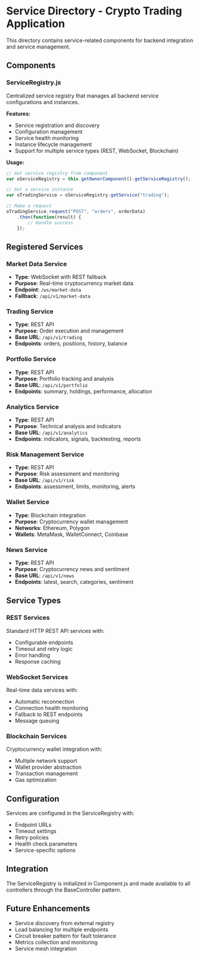 # Service Directory - Crypto Trading Application

This directory contains service-related components for backend integration and service management.

## Components

### ServiceRegistry.js
Centralized service registry that manages all backend service configurations and instances.

**Features:**
- Service registration and discovery
- Configuration management
- Service health monitoring
- Instance lifecycle management
- Support for multiple service types (REST, WebSocket, Blockchain)

**Usage:**
```javascript
// Get service registry from component
var oServiceRegistry = this.getOwnerComponent().getServiceRegistry();

// Get a service instance
var oTradingService = oServiceRegistry.getService("trading");

// Make a request
oTradingService.request("POST", "orders", orderData)
    .then(function(result) {
        // Handle success
    });
```

## Registered Services

### Market Data Service
- **Type**: WebSocket with REST fallback
- **Purpose**: Real-time cryptocurrency market data
- **Endpoint**: `/ws/market-data`
- **Fallback**: `/api/v1/market-data`

### Trading Service
- **Type**: REST API
- **Purpose**: Order execution and management
- **Base URL**: `/api/v1/trading`
- **Endpoints**: orders, positions, history, balance

### Portfolio Service
- **Type**: REST API
- **Purpose**: Portfolio tracking and analysis
- **Base URL**: `/api/v1/portfolio`
- **Endpoints**: summary, holdings, performance, allocation

### Analytics Service
- **Type**: REST API
- **Purpose**: Technical analysis and indicators
- **Base URL**: `/api/v1/analytics`
- **Endpoints**: indicators, signals, backtesting, reports

### Risk Management Service
- **Type**: REST API
- **Purpose**: Risk assessment and monitoring
- **Base URL**: `/api/v1/risk`
- **Endpoints**: assessment, limits, monitoring, alerts

### Wallet Service
- **Type**: Blockchain integration
- **Purpose**: Cryptocurrency wallet management
- **Networks**: Ethereum, Polygon
- **Wallets**: MetaMask, WalletConnect, Coinbase

### News Service
- **Type**: REST API
- **Purpose**: Cryptocurrency news and sentiment
- **Base URL**: `/api/v1/news`
- **Endpoints**: latest, search, categories, sentiment

## Service Types

### REST Services
Standard HTTP REST API services with:
- Configurable endpoints
- Timeout and retry logic
- Error handling
- Response caching

### WebSocket Services
Real-time data services with:
- Automatic reconnection
- Connection health monitoring
- Fallback to REST endpoints
- Message queuing

### Blockchain Services
Cryptocurrency wallet integration with:
- Multiple network support
- Wallet provider abstraction
- Transaction management
- Gas optimization

## Configuration

Services are configured in the ServiceRegistry with:
- Endpoint URLs
- Timeout settings
- Retry policies
- Health check parameters
- Service-specific options

## Integration

The ServiceRegistry is initialized in Component.js and made available to all controllers through the BaseController pattern.

## Future Enhancements

- Service discovery from external registry
- Load balancing for multiple endpoints
- Circuit breaker pattern for fault tolerance
- Metrics collection and monitoring
- Service mesh integration
